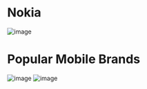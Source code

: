 # Nokia


![image](https://user-images.githubusercontent.com/86486235/125749894-5276b1d2-347a-484d-bf11-79703d84edac.png)

# Popular Mobile Brands 
![image](https://user-images.githubusercontent.com/86486235/125751094-b4dcd958-dc71-45f9-9400-522416fc12ad.png)
![image](https://user-images.githubusercontent.com/86486235/125751115-cc5075f7-0294-4801-adb0-373a23971fb7.png)
